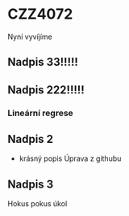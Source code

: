# CZZ4072

Nyní vyvíjíme
## Nadpis 33!!!!!
## Nadpis 222!!!!!   

### Lineární regrese

## Nadpis 2

- krásný popis Úprava z githubu

## Nadpis 3

Hokus pokus úkol
